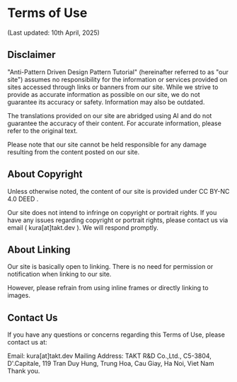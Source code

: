 # Terms of Use

(Last updated: 10th April, 2025)

## Disclaimer

"Anti-Pattern Driven Design Pattern Tutorial" (hereinafter referred to as "our site") assumes no responsibility for the information or services provided on sites accessed through links or banners from our site. While we strive to provide as accurate information as possible on our site, we do not guarantee its accuracy or safety. Information may also be outdated.

The translations provided on our site are abridged using AI and do not guarantee the accuracy of their content. For accurate information, please refer to the original text.

Please note that our site cannot be held responsible for any damage resulting from the content posted on our site.

## About Copyright

Unless otherwise noted, the content of our site is provided under CC BY-NC 4.0 DEED .

Our site does not intend to infringe on copyright or portrait rights. If you have any issues regarding copyright or portrait rights, please contact us via email ( kura[at]takt.dev ). We will respond promptly.

## About Linking

Our site is basically open to linking. There is no need for permission or notification when linking to our site.

However, please refrain from using inline frames or directly linking to images.

## Contact Us

If you have any questions or concerns regarding this Terms of Use, please contact us at:

Email: kura[at]takt.dev
Mailing Address: TAKT R&D Co.,Ltd., C5-3804, D'.Capitale, 119 Tran Duy Hung, Trung Hoa, Cau Giay, Ha Noi, Viet Nam
Thank you.
